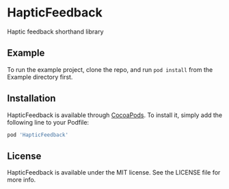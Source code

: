 # HapticFeedback

Haptic feedback shorthand library

## Example

To run the example project, clone the repo, and run `pod install` from the Example directory first.

## Installation

HapticFeedback is available through [CocoaPods](https://cocoapods.org). To install
it, simply add the following line to your Podfile:

```ruby
pod 'HapticFeedback'
```

## License

HapticFeedback is available under the MIT license. See the LICENSE file for more info.
